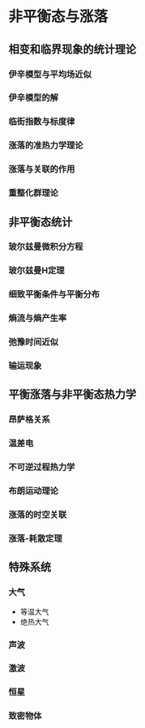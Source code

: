 # 非平衡态与涨落

## 相变和临界现象的统计理论

### 伊辛模型与平均场近似

### 伊辛模型的解

### 临街指数与标度律

### 涨落的准热力学理论

### 涨落与关联的作用

### 重整化群理论

## 非平衡态统计

### 玻尔兹曼微积分方程

### 玻尔兹曼H定理

### 细致平衡条件与平衡分布

### 熵流与熵产生率

### 弛豫时间近似

### 输运现象

## 平衡涨落与非平衡态热力学

### 昂萨格关系

### 温差电

### 不可逆过程热力学

### 布朗运动理论

### 涨落的时空关联

### 涨落-耗散定理

## 特殊系统

### 大气

- 等温大气
- 绝热大气

### 声波

### 激波

### 恒星

### 致密物体

